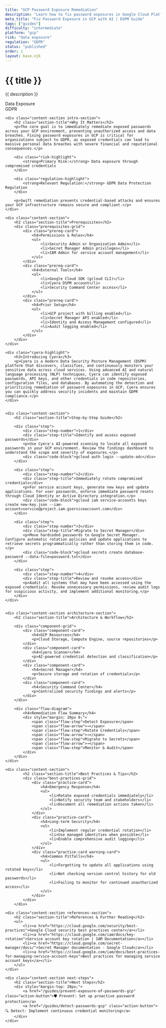 ```yaml
---
title: "GCP Password Exposure Remediation"
description: "Learn how to fix password exposures in Google Cloud Platform environments. Follow step-by-step guidance for GDPR compliance and security."
meta_title: "Fix Password Exposure in GCP with AI | DSPM Guide"
tags: ["guides"]
difficulty: "intermediate"
platform: "gcp"
risk: "data exposure"
regulation: "GDPR"
status: "published"
order: 1
layout: base.njk
---
```


<div class="container">
    <div class="header">
        <h1>{{ title }}</h1>
        <p>{{ description }}</p>
        <div class="badge">Data Exposure</div>
        <div class="badge regulation">GDPR</div>
    </div>

    <div class="content-section intro-section">
        <h2 class="section-title">Why It Matters</h2>
        <p>The core goal is to immediately remediate exposed passwords across your GCP environment, preventing unauthorized access and data breaches. Fixing password exposures in GCP is critical for organizations subject to GDPR, as exposed credentials can lead to massive personal data breaches with severe financial and reputational consequences.</p>
        
        <div class="risk-highlight">
            <strong>Primary Risk:</strong> Data exposure through compromised credentials
        </div>
        
        <div class="regulation-highlight">
            <strong>Relevant Regulation:</strong> GDPR Data Protection Regulation
        </div>
        
        <p>Swift remediation prevents credential-based attacks and ensures your GCP infrastructure remains secure and compliant.</p>
    </div>

    <div class="content-section">
        <h2 class="section-title">Prerequisites</h2>
        <div class="prerequisites-grid">
            <div class="prereq-card">
                <h4>Permissions & Roles</h4>
                <ul>
                    <li>Security Admin or Organization Admin</li>
                    <li>Secret Manager Admin privileges</li>
                    <li>IAM Admin for service account management</li>
                </ul>
            </div>
            <div class="prereq-card">
                <h4>External Tools</h4>
                <ul>
                    <li>Google Cloud SDK (gcloud CLI)</li>
                    <li>Cyera DSPM account</li>
                    <li>Security Command Center access</li>
                </ul>
            </div>
            <div class="prereq-card">
                <h4>Prior Setup</h4>
                <ul>
                    <li>GCP project with billing enabled</li>
                    <li>Secret Manager API enabled</li>
                    <li>Identity and Access Management configured</li>
                    <li>Audit logging enabled</li>
                </ul>
            </div>
        </div>
    </div>
	
    <div class="cyera-highlight">
        <h3>Introducing Cyera</h3>
        <p>Cyera is a modern Data Security Posture Management (DSPM) platform that discovers, classifies, and continuously monitors your sensitive data across cloud services. Using advanced AI and natural language processing (NLP) techniques, Cyera can identify exposed passwords, API keys, and other credentials in code repositories, configuration files, and databases. By automating the detection and prioritizing remediation of password exposures in GCP, Cyera ensures you can quickly address security incidents and maintain GDPR compliance.</p>
    </div>
	

    <div class="content-section">
        <h2 class="section-title">Step-by-Step Guide</h2>
        
        <div class="step">
            <div class="step-number">1</div>
            <div class="step-title">Identify and assess exposed passwords</div>
            <p>Use Cyera's AI-powered scanning to locate all exposed passwords in your GCP environment. Review the findings dashboard to understand the scope and severity of exposures.</p>
            <div class="code-block">gcloud auth login --update-adc</div>
        </div>

        <div class="step">
            <div class="step-number">2</div>
            <div class="step-title">Immediately rotate compromised credentials</div>
            <p>For service account keys, generate new keys and update applications. For user passwords, enforce immediate password resets through Cloud Identity or Active Directory integration.</p>
            <div class="code-block">gcloud iam service-accounts keys create new-key.json --iam-account=service@project.iam.gserviceaccount.com</div>
        </div>

        <div class="step">
            <div class="step-number">3</div>
            <div class="step-title">Migrate to Secret Manager</div>
            <p>Move hardcoded passwords to Google Secret Manager. Configure automatic rotation policies and update applications to retrieve secrets programmatically rather than storing them in code.</p>
            <div class="code-block">gcloud secrets create database-password --data-file=password.txt</div>
        </div>

        <div class="step">
            <div class="step-number">4</div>
            <div class="step-title">Review and revoke access</div>
            <p>Audit all systems that may have been accessed using the exposed credentials. Revoke unnecessary permissions, review audit logs for suspicious activity, and implement additional monitoring.</p>
        </div>
    </div>


    <div class="content-section architecture-section">
        <h2 class="section-title">Architecture & Workflow</h2>
        
        <div class="component-grid">
            <div class="component-card">
                <h4>GCP Resources</h4>
                <p>Cloud Storage, Compute Engine, source repositories</p>
            </div>
            <div class="component-card">
                <h4>Cyera Scanner</h4>
                <p>AI-powered credential detection and classification</p>
            </div>
            <div class="component-card">
                <h4>Secret Manager</h4>
                <p>Secure storage and rotation of credentials</p>
            </div>
            <div class="component-card">
                <h4>Security Command Center</h4>
                <p>Centralized security findings and alerts</p>
            </div>
        </div>

        <div class="flow-diagram">
            <h4>Remediation Flow Summary</h4>
            <div style="margin: 20px 0;">
                <span class="flow-step">Detect Exposure</span>
                <span class="flow-arrow">→</span>
                <span class="flow-step">Rotate Credentials</span>
                <span class="flow-arrow">→</span>
                <span class="flow-step">Migrate to Secrets</span>
                <span class="flow-arrow">→</span>
                <span class="flow-step">Monitor & Audit</span>
            </div>
        </div>
    </div>

	<div class="content-section">
	        <h2 class="section-title">Best Practices & Tips</h2>
	        <div class="best-practices-grid">
	            <div class="practice-card">
	                <h4>Emergency Response</h4>
	                <ul>
	                    <li>Rotate exposed credentials immediately</li>
	                    <li>Notify security team and stakeholders</li>
	                    <li>Document all remediation actions taken</li>
	                </ul>
	            </div>
	            <div class="practice-card">
	                <h4>Long-term Security</h4>
	                <ul>
	                    <li>Implement regular credential rotation</li>
	                    <li>Use managed identities when possible</li>
	                    <li>Enable comprehensive audit logging</li>
	                </ul>
	            </div>
	            <div class="practice-card warning-card">
	                <h4>Common Pitfalls</h4>
	                <ul>
	                    <li>Forgetting to update all applications using rotated keys</li>
	                    <li>Not checking version control history for old passwords</li>
	                    <li>Failing to monitor for continued unauthorized access</li>
	                </ul>
	            </div>
	        </div>
	    </div>

    <div class="content-section references-section">
        <h2 class="section-title">References & Further Reading</h2>
        <ul>
            <li><a href="https://cloud.google.com/security/best-practices">Google Cloud security best practices center</a></li>
            <li><a href="https://cloud.google.com/iam/docs/key-rotation">Service account key rotation | IAM Documentation</a></li>
            <li><a href="https://cloud.google.com/secret-manager/docs/">Secret Manager documentation - Google Cloud</a></li>
            <li><a href="https://cloud.google.com/iam/docs/best-practices-for-managing-service-account-keys">Best practices for managing service account keys</a></li>
        </ul>
    </div>

    <div class="content-section next-steps">
        <h2 class="section-title">Next Steps</h2>
        <div style="margin-top: 20px;">
            <a href="/guides/prevent-exposure-of-passwords-gcp" class="action-button">🛡️ Prevent: Set up proactive password protection</a>
            <a href="/guides/detect-passwords-gcp" class="action-button">🔍 Detect: Implement continuous credential monitoring</a>
        </div>
    </div>
</div>